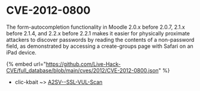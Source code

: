 # CVE-2012-0800

The form-autocompletion functionality in Moodle 2.0.x before 2.0.7, 2.1.x before 2.1.4, and 2.2.x before 2.2.1 makes it easier for physically proximate attackers to discover passwords by reading the contents of a non-password field, as demonstrated by accessing a create-groups page with Safari on an iPad device.

{% embed url="https://github.com/Live-Hack-CVE/full_database/blob/main/cves/2012/CVE-2012-0800.json" %}


* clic-kbait ~> [A2SV--SSL-VUL-Scan](https://zeste.alice-snow.ru/2012/database/cve-2012-0800/a2sv--ssl-vul-scan-clic-kbait)